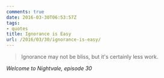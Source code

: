 ```yaml
---
comments: true
date: 2016-03-30T06:53:57Z
tags:
- quotes
title: Ignorance is Easy
url: /2016/03/30/ignorance-is-easy/
---
```


<blockquote class="big">Ignorance may not be bliss, but it's certainly less work.</blockquote>

<cite class="big">Welcome to Nightvale, episode 30</cite>


